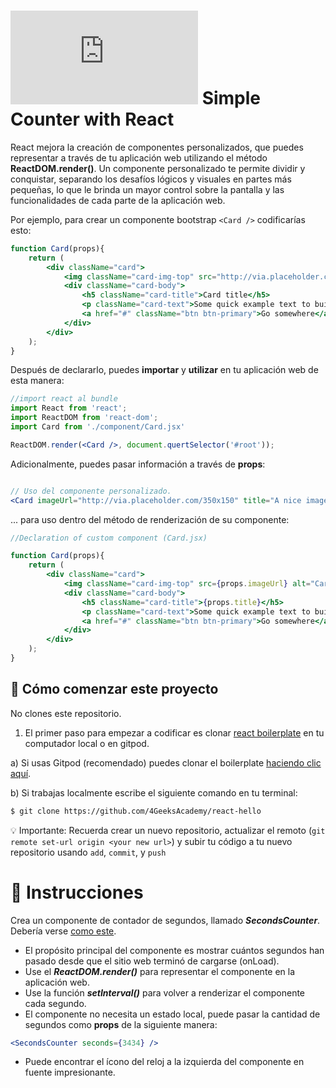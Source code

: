 # ![alt text](https://assets.breatheco.de/apis/img/images.php?blob&random&cat=icon&tags=breathecode,32) Simple Counter with React

React mejora la creación de componentes personalizados, que puedes representar a través de tu aplicación web utilizando el método **ReactDOM.render()**. Un componente personalizado te permite dividir y conquistar, separando los desafíos lógicos y visuales en partes más pequeñas, lo que le brinda un mayor control sobre la pantalla y las funcionalidades de cada parte de la aplicación web.

Por ejemplo, para crear un componente bootstrap `<Card />` codificarías esto:

```jsx
function Card(props){
    return (
        <div className="card">
            <img className="card-img-top" src="http://via.placeholder.com/350x150" alt="Card image cap" />
            <div className="card-body">
                <h5 className="card-title">Card title</h5>
                <p className="card-text">Some quick example text to build on the card title and fill the card's content.</p>
                <a href="#" className="btn btn-primary">Go somewhere</a>
            </div>
        </div>
    );
}
```

Después de declararlo, puedes **importar** y **utilizar** en tu aplicación web de esta manera:

```jsx
//import react al bundle
import React from 'react';
import ReactDOM from 'react-dom';
import Card from './component/Card.jsx'

ReactDOM.render(<Card />, document.quertSelector('#root'));
```

Adicionalmente, puedes pasar información a través de **props**:

```jsx

// Uso del componente personalizado.
<Card imageUrl="http://via.placeholder.com/350x150" title="A nice image" />

```

... para uso dentro del método de renderización de su componente:

```jsx
//Declaration of custom component (Card.jsx)

function Card(props){
    return (
        <div className="card">
            <img className="card-img-top" src={props.imageUrl} alt="Card image cap" />
            <div className="card-body">
                <h5 className="card-title">{props.title}</h5>
                <p className="card-text">Some quick example text to build on the card title and fill the card's content.</p>
                <a href="#" className="btn btn-primary">Go somewhere</a>
            </div>
        </div>
    );
}
```
## 🌱  Cómo comenzar este proyecto

No clones este repositorio.

1. El primer paso para empezar a codificar es clonar [react boilerplate](https://github.com/4GeeksAcademy/react-hello) en tu computador local o en gitpod.

a) Si usas Gitpod (recomendado) puedes clonar el boilerplate [haciendo clic aquí](https://github.com/4GeeksAcademy/react-hello).

b) Si trabajas localmente escribe el siguiente comando en tu terminal:

```bash
$ git clone https://github.com/4GeeksAcademy/react-hello
```

💡 Importante: Recuerda crear un nuevo repositorio, actualizar el remoto (`git remote set-url origin <your new url>`) y subir tu código a tu nuevo repositorio usando `add`, `commit`, y `push`


# 📝 Instrucciones

Crea un componente de contador de segundos, llamado ***SecondsCounter***. Debería verse [como este](https://github.com/breatheco-de/exercise-simple-counter-react/blob/master/preview.gif).

- El propósito principal del componente es mostrar cuántos segundos han pasado desde que el sitio web terminó de cargarse (onLoad).
- Use el ***ReactDOM.render()*** para representar el componente en la aplicación web.
- Use la función ***setInterval()*** para volver a renderizar el componente cada segundo.
- El componente no necesita un estado local, puede pasar la cantidad de segundos como **props** de la siguiente manera:

```jsx
<SecondsCounter seconds={3434} />
```
- Puede encontrar el ícono del reloj a la izquierda del componente en fuente impresionante.
